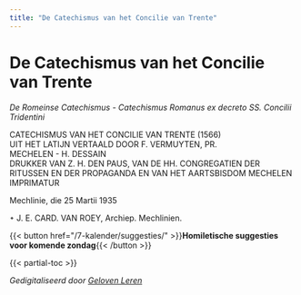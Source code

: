 ```yaml
---
title: "De Catechismus van het Concilie van Trente"
---
```


# De Catechismus van het Concilie van Trente

*De Romeinse Catechismus - Catechismus Romanus ex decreto SS. Concilii Tridentini*

CATECHISMUS VAN HET CONCILIE VAN TRENTE (1566)  
UIT HET LATIJN VERTAALD DOOR F. VERMUYTEN, PR.  
MECHELEN - H. DESSAIN  
DRUKKER VAN Z. H. DEN PAUS, VAN DE HH. CONGREGATIEN DER RITUSSEN EN DER PROPAGANDA EN VAN HET AARTSBISDOM MECHELEN  
IMPRIMATUR

Mechlinie, die 25 Martii 1935

᛭ J. E. CARD. VAN ROEY,  Archiep. Mechlinien.

{{< button href="/7-kalender/suggesties/" >}}**Homiletische suggesties voor komende zondag**{{< /button >}}

{{< partial-toc >}}

*Gedigitaliseerd door [Geloven Leren](https://gelovenleren.net)*

